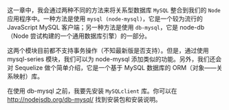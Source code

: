 这一章中，我会通过两种不同的方法来将关系型数据库 `MySQL` 整合到我们的 `Node` 应用程序中。一种方法是使用 `mysql (node-mysql)`，它是一个较为流行的 JavaScript MySQL 客户端；另一种方法是使用 `db-mysql`，它是 node-db （Node 尝试构建的一个通用数据库引擎）的一部分。

这两个模块目前都不支持事务操作（不知最新版是否支持）。但是，通过使用 mysql-series 模块，我们可以为 node-mysql 添加类似的功能。另外，我们还会对 Sequelize 做个简单介绍，它是一个基于 MySQL 数据库的 ORM（对象——关系映射）库。

在使用 db-mysql 之前，我要先安装 `MySQLclient` 库。你可以在 <http://nodejsdb.org/db-mysql/> 找到安装包和安装说明。

